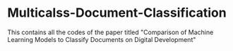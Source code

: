 # Multicalss-Document-Classification
This contains all the codes of the paper titled "Comparison of Machine Learning Models to Classify Documents on Digital Development"
